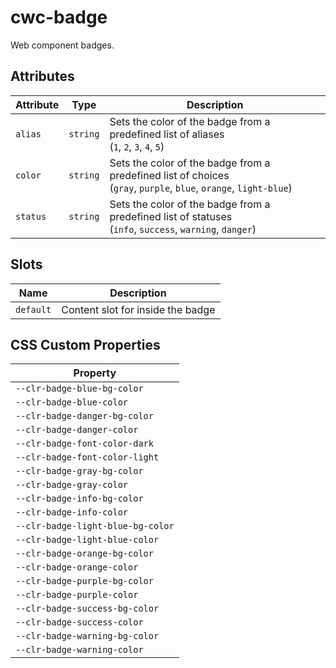 # cwc-badge

Web component badges.

## Attributes

| Attribute | Type     | Description                                      |
|-----------|----------|--------------------------------------------------|
| `alias`   | `string` | Sets the color of the badge from a predefined list of aliases <br/> (`1`, `2`, `3`, `4`, `5`) |
| `color`   | `string` | Sets the color of the badge from a predefined list of choices <br/> (`gray`, `purple`, `blue`, `orange`, `light-blue`) |
| `status`  | `string` | Sets the color of the badge from a predefined list of statuses <br/> (`info`, `success`, `warning`, `danger`) |

## Slots

| Name      | Description                       |
|-----------|-----------------------------------|
| `default` | Content slot for inside the badge |

## CSS Custom Properties

| Property                          |
|-----------------------------------|
| `--clr-badge-blue-bg-color`       |
| `--clr-badge-blue-color`          |
| `--clr-badge-danger-bg-color`     |
| `--clr-badge-danger-color`        |
| `--clr-badge-font-color-dark`     |
| `--clr-badge-font-color-light`    |
| `--clr-badge-gray-bg-color`       |
| `--clr-badge-gray-color`          |
| `--clr-badge-info-bg-color`       |
| `--clr-badge-info-color`          |
| `--clr-badge-light-blue-bg-color` |
| `--clr-badge-light-blue-color`    |
| `--clr-badge-orange-bg-color`     |
| `--clr-badge-orange-color`        |
| `--clr-badge-purple-bg-color`     |
| `--clr-badge-purple-color`        |
| `--clr-badge-success-bg-color`    |
| `--clr-badge-success-color`       |
| `--clr-badge-warning-bg-color`    |
| `--clr-badge-warning-color`       |
